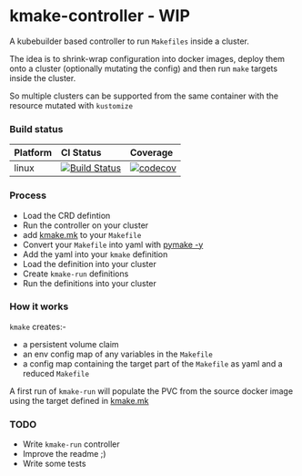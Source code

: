 # kmake-controller - WIP

A kubebuilder based controller to run `Makefiles` inside a cluster.

The idea is to shrink-wrap configuration into docker images, deploy them onto a cluster (optionally mutating the config) and then run `make` targets inside the cluster.

So multiple clusters can be supported from the same container with the resource mutated with `kustomize`


### Build status

| Platform    | CI Status | Coverage |
|------------|:-------|:------------|
linux       | [![Build Status](https://travis-ci.org/bythepowerof/kmake-controller.svg?branch=master)](https://travis-ci.org/bythepowerof/kmake-controller) | [![codecov](https://codecov.io/gh/bythepowerof/kmake-controller/branch/master/graph/badge.svg)](https://codecov.io/gh/bythepowerof/kmake-controller) |







### Process

* Load the CRD defintion
* Run the controller on your cluster
* add [kmake.mk][2] to your `Makefile`
* Convert your `Makefile` into yaml with [pymake -y][1]
* Add the yaml into your `kmake` definition
* Load the definition into your cluster
* Create `kmake-run` definitions
* Run the definitions into your cluster

### How it works

`kmake` creates:-
* a persistent volume claim
* an env config map of any variables in the `Makefile`
* a config map containing the target part of the `Makefile` as yaml and a reduced `Makefile`

A first run of `kmake-run` will populate the PVC from the source docker image using the target defined in [kmake.mk][2]


### TODO

* Write `kmake-run` controller
* Improve the readme ;)
* Write some tests


[1]: https://github.com/bythepowerof/pymake
[2]: docs/kmake.mk
